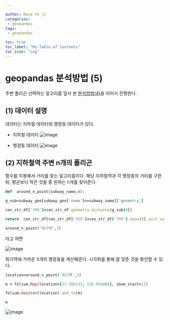 ```yaml
---

author: Hone Ye ji
categories: 
 - geopandas
tags: 
 - geopandas

toc: true
toc_label: "My Table of Contents"
toc_icon: "cog"
---
```


# geopandas 분석방법 (5)
주변 폴리곤 선택하는 알고리즘
앞서 본 [분석방법(4)](https://yejiblog.xyz/geopandas%EB%B6%84%EC%84%9D(4)-%ED%96%89%EC%A0%95%EB%8F%99%EC%95%88%EC%97%90-%EC%86%8D%ED%95%98%EB%8A%94%EC%A7%80/)을 이어서 진행한다.

## (1) 데이터 설명

데이터는 지하철 데이터와 행정동 데이터가 있다.
* 지하철 데이터
![image](https://user-images.githubusercontent.com/45659433/164612347-97ca0f15-0084-4ffb-b15d-c23f8ad51257.png)

* 행정동 데이터
![image](https://user-images.githubusercontent.com/45659433/164612440-453ede5e-0340-4a70-91e7-f4f747113086.png)

## (2) 지하철역 주변 n개의 폴리곤

함수를 이용해서 거리를 찾는 알고리즘이다. 해당  지하철역과 각 행정동의 거리를 구한 뒤, 평균보다 작은 것들 중 원하는 n개를 찾아준다.
```ruby 
def  around_n_point(subway_name,n):

g_sub=subway_geo[subway_geo['name']==subway_name]['geometry']

cen_str_df['거리']=cen_str_df.geometry.distance(g_sub[0])

return  cen_str_df[cen_str_df['거리']<cen_str_df['거리'].mean()].sort_values(by=["거리"])[:n]
```

```ruby 
around_n_point('회기역',3)
```
라고 하면 

![image](https://user-images.githubusercontent.com/45659433/164612746-4c8d0872-3148-428e-9245-86595ca33b2e.png)

회기역에 가까운 3개의 행정동을 계산해준다.
시각화를 통해 잘 맞춘 것을 확인할 수 있다.

```ruby 
location=around_n_point('회기역',3)

m = folium.Map(location=[37.586133, 126.954086], zoom_start=11)

folium.GeoJson(location).add_to(m)

m
```

![image](https://user-images.githubusercontent.com/45659433/164612861-8699fba3-8f99-4a18-8120-056e70fa8bba.png)
<!--stackedit_data:
eyJoaXN0b3J5IjpbNjg3OTc0NTI4XX0=
-->
